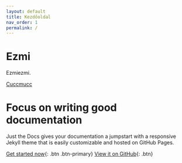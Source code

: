 ```yaml
---
layout: default
title: Kezdőoldal
nav_order: 1
permalink: /
---
```


# Ezmi

Ezmiezmi.

[Cuccmucc](#cuccmucc)

# Focus on writing good documentation

Just the Docs gives your documentation a jumpstart with a responsive Jekyll theme that is easily customizable and hosted on GitHub Pages.

[Get started now](#getting-started){: .btn .btn-primary}
[View it on GitHub](https://github.com/pmarsceill/just-the-docs){: .btn}
